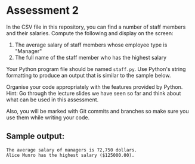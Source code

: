 # Assessment 2

In the CSV file in this repository, you can find a number of staff members and their salaries. Compute the following and display on the screen:

1. The average salary of staff members whose employee type is "Manager"
1. The full name of the staff member who has the highest salary

Your Python program file should be named ``staff.py``. Use Python's string formatting to produce an output that is similar to the sample below.

Organise your code appropriately with the features provided by Python. Hint: Go through the lecture slides we have seen so far and think about what can be used in this assessment.

Also, you will be marked with Git commits and branches so make sure you use them while writing your code.

## Sample output:
```
The average salary of managers is 72,750 dollars.
Alice Munro has the highest salary ($125000.00).
```
